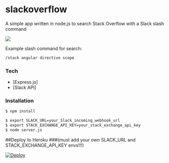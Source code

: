 # slackoverflow

A simple app written in node.js to search Stack Overflow with a Slack slash command

![](http://jffileshares.s3.amazonaws.com/Screen-Recording-2015-08-08-00-53-24-pmlqUOpmK3.gif)

Example slash command for search:

```sh
/stack angular directive scope
```

### Tech

* [Express.js]
* [Slack API]

### Installation

```sh
$ npm install
```

```sh
$ export SLACK_URL=your_Slack_incoming_webhook_url
$ export STACK_EXCHANGE_API_KEY=your_stack_exchange_api_key
$ node server.js
```

##Deploy to Heroku
###(must add your own SLACK_URL and STACK_EXCHANGE_API_KEY envs!!!)

[![Deploy](https://www.herokucdn.com/deploy/button.png)](https://heroku.com/deploy?template=https://github.com/jforaker/SlackOverflow)

